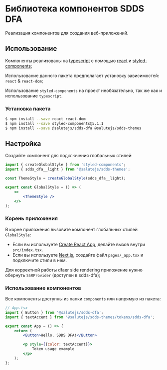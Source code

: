 # Библиотека компонентов SDDS DFA

Реализация компонентов для создания веб-приложений.

## Использование

Компоненты реализованы на [typescript](https://www.typescriptlang.org/) с помощью [react](https://reactjs.org/) и [styled-components](https://styled-components.com/);

Использование данного пакета предполагает установку зависимостей: `react` & `react-dom`;

Использование `styled-components` на проект необязательно, так же как и использование `typescript`.

### Установка пакета

```bash
$ npm install --save react react-dom
$ npm install --save styled-components@5.1.1
$ npm install --save @salutejs/sdds-dfa @salutejs/sdds-themes
```

## Настройка

Создайте компонент для подключения глобальных стилей:

```jsx title="GlobalStyle.tsx"
import { createGlobalStyle } from 'styled-components';
import { sdds_dfa__light } from '@salutejs/sdds-themes';

const ThemeStyle = createGlobalStyle(sdds_dfa__light);

export const GlobalStyle = () => (
    <>
        <ThemeStyle />
    </>
);
```

### Корень приложения

В корне приложения вызовите компонент глобальных стилей `GlobalStyle`:

-   Если вы используете [Create React App](https://create-react-app.dev), делайте вызов внутри `src/index.tsx`.
-   Если вы используете [Next.js](https://nextjs.org/), создайте файл `pages/_app.tsx` и подключите стили в нем.

Для корректной работы dfaer side rendering приложение нужно обернуть `SSRProvider` (доступен в sdds-dfa);

### Использование компонентов

Все компоненты доступны из папки `components` или напрямую из пакета:

```jsx
// App.tsx
import { Button } from '@salutejs/sdds-dfa';
import { textAccent } from '@salutejs/sdds-themes/tokens/sdds-dfa';

export const App = () => {
    return (
        <Button>Hello, SDDS DFA!</Button>

        <p style={{color: textAccent}}>
            Token usage example
        </p>
    );
};
```
